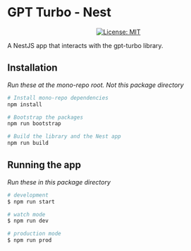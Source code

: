 # GPT Turbo - Nest

<div align="center">

  [![License: MIT](https://img.shields.io/badge/License-MIT-yellow.svg)](https://opensource.org/licenses/MIT)
</div>

A NestJS app that interacts with the gpt-turbo library.

## Installation

*Run these at the mono-repo root. Not this package directory*

```bash
# Install mono-repo dependencies
npm install

# Bootstrap the packages
npm run bootstrap

# Build the library and the Nest app
npm run build
```

## Running the app

*Run these in this package directory*

```bash
# development
$ npm run start

# watch mode
$ npm run dev

# production mode
$ npm run prod
```
